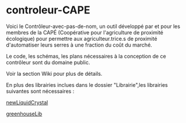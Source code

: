 # controleur-CAPE
Voici le Contrôleur-avec-pas-de-nom, un outil développé par et pour les membres de la CAPÉ (Coopérative pour l'agriculture de proximité écologique) pour permettre aux agriculteur.trice.s de proximité d'automatiser leurs serres à une fraction du coût du marché.

Le code, les schémas, les plans nécessaires à la conception de ce contrôleur sont du domaine public.

Voir la section Wiki pour plus de détails.

En plus des librairies inclues dans le dossier "Librairie",les librairies suivantes sont nécessaires :

[newLiquidCrystal](https://bitbucket.org/fmalpartida/new-liquidcrystal/wiki/Home)

[greenhouseLib](https://github.com/LoupHC/GreenhouseLib)
